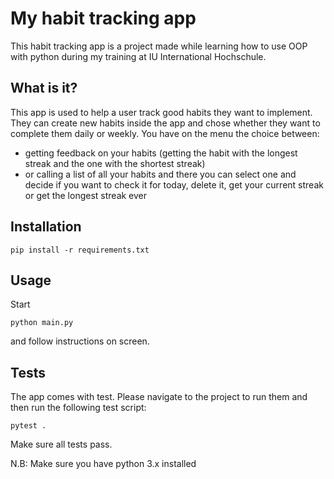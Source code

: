 # My habit tracking app

This habit tracking app is a project made while learning how to use OOP with python during my training at IU 
International Hochschule.

## What is it?

This app is used to help a user track good habits they want to implement.
They can create new habits inside the app and chose whether they want to complete them daily or weekly.
You have on the menu the choice between:
- getting feedback on your habits (getting the habit with the longest streak and 
the one with the shortest streak)
- or calling a list of all your habits and there you can select one and decide if
you want to check it for today, delete it, get your current streak or get the longest streak ever

## Installation

```
pip install -r requirements.txt
```

## Usage

Start

```
python main.py
```

and follow instructions on screen.

## Tests
The app comes with test.
Please navigate to the project to run them and then run the following test script:

```
pytest .
```

Make sure all tests pass.

N.B: Make sure you have python 3.x installed